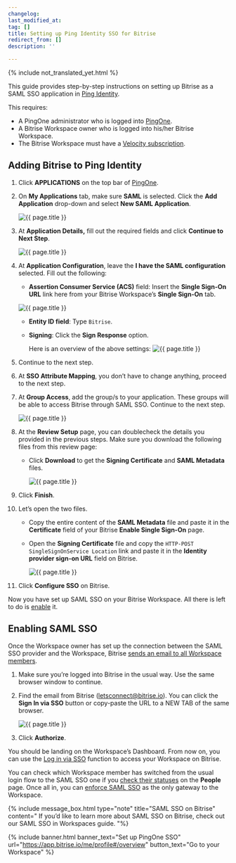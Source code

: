 ```yaml
---
changelog:
last_modified_at:
tag: []
title: Setting up Ping Identity SSO for Bitrise
redirect_from: []
description: ''

---
```


{% include not_translated_yet.html %}

This guide provides step-by-step instructions on setting up Bitrise as a SAML SSO application in [Ping Identity](https://www.pingidentity.com/en/trials.html).

This requires:

* A PingOne administrator who is logged into [PingOne](https://admin.pingone.com/web-portal/login).
* A Bitrise Workspace owner who is logged into his/her Bitrise Workspace.
* The Bitrise Workspace must have a [Velocity subscription](https://www.bitrise.io/pricing/teams).

## Adding Bitrise to Ping Identity

 1. Click **APPLICATIONS** on the top bar of [PingOne](https://admin.pingone.com/web-portal/login).
 2. On **My Applications** tab, make sure **SAML** is selected. Click the **Add Application** drop-down and select **New SAML Application**.

    ![{{ page.title }}](/img/new-saml-application-pingone.jpg)
 3. At **Application Details,** fill out the required fields and click **Continue to Next Step**.

    ![{{ page.title }}](/img/appdetailspage-pingone.jpg)
 4. At **Application Configuration**, leave the **I have the SAML configuration** selected. Fill out the following:
    * **Assertion Consumer Service (ACS)** field: Insert the **Single Sign-On URL** link here from your Bitrise Workspace’s **Single Sign-On** tab.

    ![{{ page.title }}](/img/enable-single-signon.jpeg)
    * **Entity ID field**: Type `Bitrise`.
    * **Signing**: Click the **Sign Response** option.

      Here is an overview of the above settings: ![{{ page.title }}](/img/appconfig-requiredfields-bitrise.jpg)
 5. Continue to the next step.
 6. At **SSO Attribute Mapping**, you don’t have to change anything, proceed to the next step.
 7. At **Group Access**, add the group/s to your application. These groups will be able to access Bitrise through SAML SSO. Continue to the next step.

    ![{{ page.title }}](/img/group-access-pingone.jpg)
 8. At the **Review Setup** page, you can doublecheck the details you provided in the previous steps. Make sure you download the following files from this review page:
    * Click **Download** to get the **Signing Certificate** and **SAML Metadata** files.

      ![{{ page.title }}](/img/review-setup-pingone-downloadsaml.jpg)
 9. Click **Finish**.
10. Let’s open the two files.
    * Copy the entire content of the **SAML Metadata** file and paste it in the **Certificate** field of your Bitrise **Enable Single Sign-On** page.
    * Open the **Signing Certificate** file and copy the `HTTP-POST` `SingleSignOnService Location` link and paste it in the **Identity provider sign-on URL** field on Bitrise.

      ![{{ page.title }}](/img/Idp-certificate-bitrise.jpg)
11. Click **Configure SSO** on Bitrise.

Now you have set up SAML SSO on your Bitrise Workspace. All there is left to do is [enable](/team-management/organizations/setting-up-pingone-saml-sso-for-bitrise/#enabling-saml-sso) it.

## Enabling SAML SSO

Once the Workspace owner has set up the connection between the SAML SSO provider and the Workspace, Bitrise [sends an email to all Workspace members](/getting-started/signing-up-to-bitrise/#signing-up-with-sso).

1. Make sure you’re logged into Bitrise in the usual way. Use the same browser window to continue.
2. Find the email from Bitrise ([letsconnect@bitrise.io](mailto:letsconnect@bitrise.io)). You can click the **Sign In via SSO** button or copy-paste the URL to a NEW TAB of the same browser.

   ![{{ page.title }}](/img/sso-email-bitrise.jpg)
3. Click **Authorize**.

You should be landing on the Workspace’s Dashboard. From now on, you can use the [Log in via SSO](https://app.bitrise.io/initiate-saml-sign-in) function to access your Workspace on Bitrise.

You can check which Workspace member has switched from the usual login flow to the SAML SSO one if you [check their statuses](/team-management/organizations/saml-sso-in-organizations/#checking-saml-sso-statuses-on-bitrise) on the **People** page. Once all in, you can [enforce SAML SSO](/team-management/organizations/saml-sso-in-organizations/#enforcing-saml-sso-on-an-organization) as the only gateway to the Workspace.

{% include message_box.html type="note" title="SAML SSO on Bitrise" content=" If you’d like to learn more about SAML SSO on Bitrise, check out our SAML SSO in Workspaces guide. "%}

{% include banner.html banner_text="Set up PingOne SSO" url="https://app.bitrise.io/me/profile#/overview" button_text="Go to your Workspace" %}